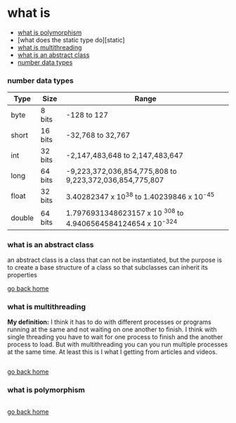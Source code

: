 # what is

- [what is polymorphism][polymorphism]
- [what does the static type do][static]
- [what is multithreading][thread]
- [what is an abstract class][abstract]
- [number data types][number-data]

[number-data]:#number-data-types
[abstract]:#what-is-an-abstract-class
[thread]:#what-is-multithreading
[home]:#what-is
[polymorphism]:#what-is-polymorphism

### number data types

Type | Size | Range
--- | --- | ---
byte | 8 bits | -128 to 127
short | 16 bits | -32,768 to 32,767
int | 32 bits | -2,147,483,648 to 2,147,483,647
long | 64 bits | -9,223,372,036,854,775,808 to 9,223,372,036,854,775,807
float | 32 bits | 3.40282347 x 10<sup>38</sup> to 1.40239846 x 10<sup>-45</sup>
double | 64 bits | 1.7976931348623157 x 10 <sup>308</sup>  to  4.9406564584124654 x 10<sup>-324</sup>



### what is an abstract class

an abstract class is a class that can not be instantiated, but the purpose is
to create a base structure of a class so that subclasses can inherit its properties

[go back home][home]


### what is multithreading

**My definition:** I think it has to do with different processes or programs running
at the same and not waiting on one another to finish. I think with single threading
you have to wait for one process to finish and the another process to load. But with
multithreading you can you run multiple processes at the same time. At least this is
I what I getting from articles and videos.

```

```
[go back home][home]

### what is polymorphism

```

```
[go back home][home]
